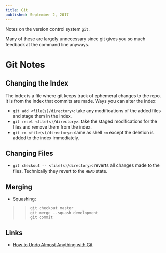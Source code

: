 ```yaml
---
title: Git
published: September 2, 2017
---
```


Notes on the version control system `git`.

<!--more-->

Many of these are largely unnecessary since git gives you so much feedback at the command line anyways.

# Git Notes

## Changing the Index

The index is a file where git keeps track of ephemeral changes to the repo. It is from the index that commits are made. Ways you can alter the index:

* `git add <file(s)/directory>`: take any modifications of the added files and stage them in the index.
* `git reset <file(s)/directory>`: take the staged modifications for the files and remove them from the index.
* `git rm <file(s)/directory>`: same as shell `rm` except the deletion is added to the index immediately.

## Changing Files

* `git checkout -- <file(s)/directory>`: reverts all changes made to the files. Technically they revert to the `HEAD` state.

## Merging

* Squashing:

>>```
>>git checkout master
>>git merge --squash development
>>git commit
>>```

## Links

* [How to Undo Almost Anything with Git](https://github.com/blog/2019-how-to-undo-almost-anything-with-git)
